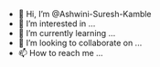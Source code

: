 - 👋 Hi, I’m @Ashwini-Suresh-Kamble
- 👀 I’m interested in ...
- 🌱 I’m currently learning ...
- 💞️ I’m looking to collaborate on ...
- 📫 How to reach me ...

<!---
Ashwini-Suresh-Kamble/Ashwini-Suresh-Kamble is a ✨ special ✨ repository because its `README.md` (this file) appears on your GitHub profile.
You can click the Preview link to take a look at your changes.
--->
